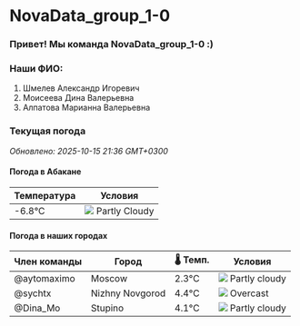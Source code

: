 # NovaData_group_1-0
### Привет! Мы команда NovaData_group_1-0 :)

### Наши ФИО:
1. Шмелев Александр Игоревич
2. Моисеева Дина Валерьевна
3. Алпатова Марианна Валерьевна

### Текущая погода
<!-- WEATHER:START -->
_Обновлено: 2025-10-15 21:36 GMT+0300_

#### Погода в Абакане

| Температура | Условия |
|-------------|----------|
| -6.8°C     | ![](https://cdn.weatherapi.com/weather/64x64/night/116.png) Partly Cloudy |

#### Погода в наших городах

| Член команды  | Город               | 🌡️ Темп.  | Условия          |
|---------------|---------------------|-----------|--------------------|
| @aytomaximo    | Moscow              |    2.3°C | ![](https://cdn.weatherapi.com/weather/64x64/night/116.png) Partly cloudy |
| @sychtx        | Nizhny Novgorod     |    4.4°C | ![](https://cdn.weatherapi.com/weather/64x64/night/122.png) Overcast     |
| @Dina_Mo       | Stupino             |    4.1°C | ![](https://cdn.weatherapi.com/weather/64x64/night/116.png) Partly cloudy |

<!-- WEATHER:END -->
